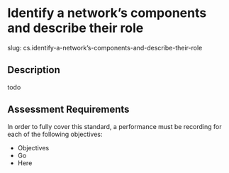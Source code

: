 
# Identify a network’s components and describe their role

slug: cs.identify-a-network’s-components-and-describe-their-role

## Description
todo

## Assessment Requirements
In order to fully cover this standard, a performance must be recording for each of the following objectives:

- Objectives
- Go
- Here

